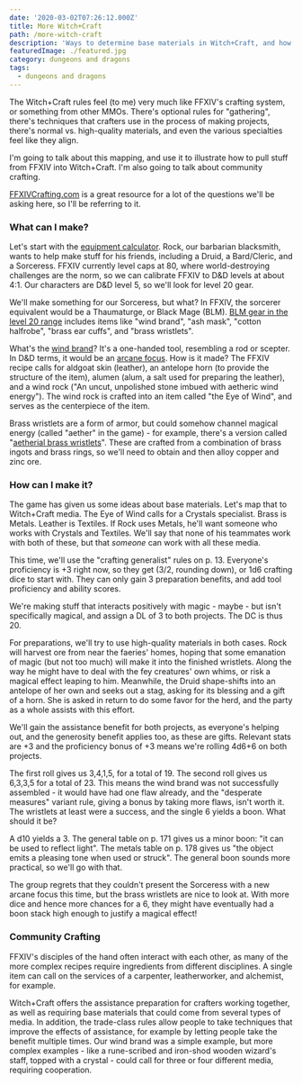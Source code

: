 ```yaml
---
date: '2020-03-02T07:26:12.000Z'
title: More Witch+Craft
path: /more-witch-craft
description: 'Ways to determine base materials in Witch+Craft, and how to team up'
featuredImage: ./featured.jpg
category: dungeons and dragons
tags:
  - dungeons and dragons
---
```

    


The Witch+Craft rules feel (to me) very much like FFXIV's crafting system, or something from other MMOs. There's optional rules for "gathering", there's techniques that crafters use in the process of making projects, there's normal vs. high-quality materials, and even the various specialties feel like they align.

I'm going to talk about this mapping, and use it to illustrate how to pull stuff from FFXIV into Witch+Craft. I'm also going to talk about community crafting.

[FFXIVCrafting.com](https://ffxivcrafting.com/) is a great resource for a lot of the questions we'll be asking here, so I'll be referring to it.

### What can I make?

Let's start with the [equipment calculator](https://ffxivcrafting.com/equipment). Rock, our barbarian blacksmith, wants to help make stuff for his friends, including a Druid, a Bard/Cleric, and a Sorceress. FFXIV currently level caps at 80, where world-destroying challenges are the norm, so we can calibrate FFXIV to D&D levels at about 4:1. Our characters are D&D level 5, so we'll look for level 20 gear.

We'll make something for our Sorceress, but what? In FFXIV, the sorcerer equivalent would be a Thaumaturge, or Black Mage (BLM). [BLM gear in the level 20 range](https://ffxivcrafting.com/equipment/list?BLM:20:1:1:0) includes items like "wind brand", "ash mask", "cotton halfrobe", "brass ear cuffs", and "brass wristlets".

What's the [wind brand](https://ffxiv.gamerescape.com/wiki/Wind_Brand)? It's a one-handed tool, resembling a rod or scepter. In D&D terms, it would be an [arcane focus](https://www.dndbeyond.com/equipment/arcane-focus). How is it made? The FFXIV recipe calls for aldgoat skin (leather), an antelope horn (to provide the structure of the item), alumen (alum, a salt used for preparing the leather), and a wind rock ("An uncut, unpolished stone imbued with aetheric wind energy"). The wind rock is crafted into an item called "the Eye of Wind", and serves as the centerpiece of the item.

Brass wristlets are a form of armor, but could somehow channel magical energy (called "aether" in the game) - for example, there's a version called "[aetherial brass wristlets](https://ffxiv.gamerescape.com/wiki/Aetherial_Brass_Wristlets)". These are crafted from a combination of brass ingots and brass rings, so we'll need to obtain and then alloy copper and zinc ore.

### How can I make it?

The game has given us some ideas about base materials. Let's map that to Witch+Craft media. The Eye of Wind calls for a Crystals specialist. Brass is Metals. Leather is Textiles. If Rock uses Metals, he'll want someone who works with Crystals and Textiles. We'll say that none of his teammates work with both of these, but that _someone_ can work with all these media.

This time, we'll use the "crafting generalist" rules on p. 13. Everyone's proficiency is +3 right now, so they get (3/2, rounding down), or 1d6 crafting dice to start with. They can only gain 3 preparation benefits, and add tool proficiency and ability scores.

We're making stuff that interacts positively with magic - maybe - but isn't specifically magical, and assign a DL of 3 to both projects. The DC is thus 20.

For preparations, we'll try to use high-quality materials in both cases. Rock will harvest ore from near the faeries' homes, hoping that some emanation of magic (but not too much) will make it into the finished wristlets. Along the way he might have to deal with the fey creatures' own whims, or risk a magical effect leaping to him. Meanwhile, the Druid shape-shifts into an antelope of her own and seeks out a stag, asking for its blessing and a gift of a horn. She is asked in return to do some favor for the herd, and the party as a whole assists with this effort.

We'll gain the assistance benefit for both projects, as everyone's helping out, and the generosity benefit applies too, as these are gifts. Relevant stats are +3 and the proficiency bonus of +3 means we're rolling 4d6+6 on both projects.

The first roll gives us 3,4,1,5, for a total of 19. The second roll gives us 6,3,3,5 for a total of 23. This means the wind brand was not successfully assembled - it would have had one flaw already, and the "desperate measures" variant rule, giving a bonus by taking more flaws, isn't worth it. The wristlets at least were a success, and the single 6 yields a boon. What should it be?

A d10 yields a 3. The general table on p. 171 gives us a minor boon: "it can be used to reflect light". The metals table on p. 178 gives us "the object emits a pleasing tone when used or struck". The general boon sounds more practical, so we'll go with that.

The group regrets that they couldn't present the Sorceress with a new arcane focus this time, but the brass wristlets are nice to look at. With more dice and hence more chances for a 6, they might have eventually had a boon stack high enough to justify a magical effect!

### Community Crafting

FFXIV's disciples of the hand often interact with each other, as many of the more complex recipes require ingredients from different disciplines. A single item can call on the services of a carpenter, leatherworker, and alchemist, for example.

Witch+Craft offers the assistance preparation for crafters working together, as well as requiring base materials that could come from several types of media. In addition, the trade-class rules allow people to take techniques that improve the effects of assistance, for example by letting people take the benefit multiple times. Our wind brand was a simple example, but more complex examples - like a rune-scribed and iron-shod wooden wizard's staff, topped with a crystal - could call for three or four different media, requiring cooperation.


    